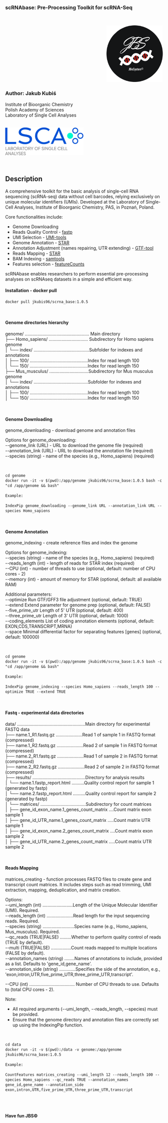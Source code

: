 ### scRNAbase: Pre-Processing Toolkit for scRNA-Seq

<br />



<p align="right">
<img  src="https://github.com/jkubis96/Logos/blob/main/logos/jbs_current.png?raw=true" alt="drawing" width="180" />
</p>


### Author: Jakub Kubiś

<div align="left">
 Institute of Bioorganic Chemistry<br />
 Polish Academy of Sciences<br />
 Laboratory of Single Cell Analyses<br />

<br />

<p align="left">
<img  src="fig/lsca.png" alt="drawing" width="250" />
</p>
</div>


<br />


## Description

A comprehensive toolkit for the basic analysis of single-cell RNA sequencing (scRNA-seq) data without cell barcodes, relying exclusively on unique molecular identifiers (UMIs). Developed at the Laboratory of Single-Cell Analyses, Institute of Bioorganic Chemistry, PAS, in Poznań, Poland.


Core functionalities include:
- Genome Downloading
- Reads Quality Control - [fastp](https://github.com/OpenGene/fastp)
- UMI Selection - [UMI-tools](https://github.com/CGATOxford/UMI-tools)
- Genome Annotation - [STAR](https://github.com/alexdobin/STAR)
- Annotation Adjustment (names repairing, UTR extending) - [GTF-tool](https://github.com/jkubis96/GTF-tool)
- Reads Mapping - [STAR](https://github.com/alexdobin/STAR)
- BAM Indexing - [samtools](https://github.com/samtools/samtools)
- Features selection - [featureCounts](https://github.com/ShiLab-Bioinformatics/subread)

scRNAbase enables researchers to perform essential pre-processing analyses on scRNAseq datasets in a simple and efficient way.



#### Installation - docker pull

```
docker pull jkubis96/scrna_base:1.0.5
```

<br />



#### Genome directories hierarchy

genome/ ................................................... Main directory<br />
├── Homo_sapiens/ ............................... Subdirectory for Homo sapiens genome<br />
│   └── index/ ............................................Subfolder for indexes and annotations<br />
│       ├── 100/ ..............................................Index for read length 100<br />
│       └── 150/ ..............................................Index for read length 150<br />
├── Mus_musculus/ ...............................Subdirectory for Mus musculus genome<br />
│   └── index/ ...........................................Subfolder for indexes and annotations<br />
│       ├── 100/ ..............................................Index for read length 100<br />
│       └── 150/ ..............................................Index for read length 150<br />

<br />


#### Genome Downloading

genome_downloading - download genome and annotation files<br />

Options for genome_downloading:<br />
  --genome_link (URL) - URL to download the genome file (required)<br />
  --annotation_link (URL) - URL to download the annotation file (required)<br />
  --species (string) - name of the species (e.g., Homo_sapiens) (required)<br />

<br />


```
cd genome
docker run -it -v $(pwd):/app/genome jkubis96/scrna_base:1.0.5 bash -c "cd /app/genome && bash"

Example:

IndexPip genome_downloading --genome_link URL --annotation_link URL --species Homo_sapiens
```

<br />


#### Genome Annotation

 genome_indexing - create reference files and index the genome


Options for genome_indexing:<br />
  --species (string) - name of the species (e.g., Homo_sapiens) (required)<br />
  --reads_length (int) - length of reads for STAR index (required)<br />
  --CPU (int) - number of threads to use (optional, default: number of CPU cores - 2)<br />
  --memory (int) - amount of memory for STAR (optional, default: all available RAM)<br />

Additional parameters:<br />
  --optimize <bool>             Run GTF/GFF3 file adjustment (optional, default: TRUE)<br />
  --extend <bool>               Extend parameter for genome prep (optional, default: FALSE)<br />
  --five_prime_utr <int>        Length of 5' UTR (optional, default: 400)<br />
  --three_prime_utr <int>       Length of 3' UTR (optional, default: 1000)<br />
  --coding_elements <list>      List of coding annotation elements (optional, default: EXON,CDS,TRANSCRIPT,MRNA)<br />
  --space <int>                 Minimal differential factor for separating features [genes] (optional, default: 100000)<br />

<br />


```
cd genome
docker run -it -v $(pwd):/app/genome jkubis96/scrna_base:1.0.5 bash -c "cd /app/genome && bash"

Example:

IndexPip genome_indexing --species Homo_sapiens --reads_length 100 --optimize TRUE --extend TRUE
```



<br />


#### Fastq - experimental data directories

data/ ......................................................Main directory for experimental FASTQ data<br />
├── name.1_R1.fastq.gz .....................Read 1 of sample 1 in FASTQ format (compressed)<br />
├── name.1_R2.fastq.gz .....................Read 2 of sample 1 in FASTQ format (compressed)<br />
├── name.2_R1.fastq.gz .....................Read 1 of sample 2 in FASTQ format (compressed)<br />
├── name.2_R2.fastq.gz .....................Read 2 of sample 2 in FASTQ format (compressed)<br />
├── results/ ..........................................Directory for analysis results<br />
│   └── name.1.fastp_report.html ..........Quality control report for sample 1 (generated by fastp)<br />
│   └── name.2.fastp_report.html ..........Quality control report for sample 2 (generated by fastp)<br />
│   └── matrices/ ....................................Subdirectory for count matrices<br />
│       ├── gene_id_exon_name.1_genes_count_matrix ....Count matrix  exon sample 1<br />
│       ├── gene_id_UTR_name.1_genes_count_matrix .....Count matrix  UTR sample 1<br />
│       ├── gene_id_exon_name.2_genes_count_matrix ....Count matrix  exon sample 2<br />
│       ├── gene_id_UTR_name.2_genes_count_matrix .....Count matrix  UTR sample 2<br />


<br />

#### Reads Mapping

matrices_creating - function processes FASTQ files to create gene and transcript count matrices. It includes steps such as read trimming, UMI extraction, mapping, deduplication, and matrix creation.<br />

Options:<br />
  --umi_length (int) ........................Length of the Unique Molecular Identifier (UMI). Required.<br />
  --reads_length (int) .....................Read length for the input sequencing reads. Required.<br />
  --species (string) .........................Species name (e.g., Homo_sapiens, Mus_musculus). Required.<br />
  --qc_reads (TRUE|FALSE) .........Whether to perform quality control of reads (TRUE by default).<br />
  --multi (TRUE|FALSE) ................Count reads mapped to multiple locations (FALSE by default).<br />
  --annotation_names (string) ........Names of annotations to include, provided as a list. Defaults to 'gene_id,gene_name'.<br />
  --annotation_side (string) .............Specifies the side of the annotation, e.g., 'exon,intron,UTR,five_prime_UTR,three_prime_UTR,transcript'.
                                   
  --CPU (int) .................................... Number of CPU threads to use. Defaults to (total CPU cores - 2).<br />



Note:<br />
  - All required arguments (--umi_length, --reads_length, --species) must be provided.<br />
  - Ensure that the genome directory and annotation files are correctly set up using the IndexingPip function.<br />

<br />

```
cd data
docker run -it -v $(pwd):/data -v genome:/app/genome jkubis96/scrna_base:1.0.5

Example:

CountFeatures matrices_creating --umi_length 12 --reads_length 100 --species Homo_sapiens --qc_reads TRUE --annotation_names gene_id,gene_name --annotation_side exon,intron,UTR,five_prime_UTR,three_prime_UTR,transcript
```
<br />

<br />


#### Have fun JBS©